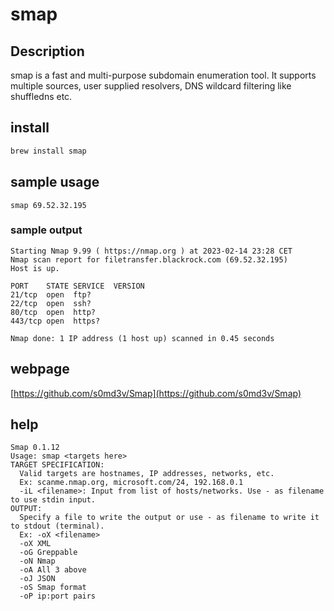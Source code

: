 # smap

## Description

smap is a fast and multi-purpose subdomain enumeration tool. It supports multiple sources, user supplied resolvers, DNS wildcard filtering like shuffledns etc.

## install

```bash
brew install smap
```

## sample usage

```
smap 69.52.32.195
```

### sample output

```
Starting Nmap 9.99 ( https://nmap.org ) at 2023-02-14 23:28 CET
Nmap scan report for filetransfer.blackrock.com (69.52.32.195)
Host is up.

PORT    STATE SERVICE  VERSION
21/tcp  open  ftp?     
22/tcp  open  ssh?     
80/tcp  open  http?    
443/tcp open  https?   

Nmap done: 1 IP address (1 host up) scanned in 0.45 seconds
```

## webpage

[https://github.com/s0md3v/Smap](https://github.com/s0md3v/Smap)

## help

```
Smap 0.1.12
Usage: smap <targets here>
TARGET SPECIFICATION:
  Valid targets are hostnames, IP addresses, networks, etc.
  Ex: scanme.nmap.org, microsoft.com/24, 192.168.0.1
  -iL <filename>: Input from list of hosts/networks. Use - as filename to use stdin input.
OUTPUT:
  Specify a file to write the output or use - as filename to write it to stdout (terminal).
  Ex: -oX <filename>
  -oX XML
  -oG Greppable
  -oN Nmap
  -oA All 3 above
  -oJ JSON
  -oS Smap format
  -oP ip:port pairs
```